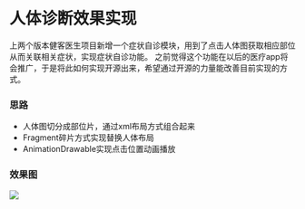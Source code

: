 # 人体诊断效果实现
上两个版本健客医生项目新增一个症状自诊模块，用到了点击人体图获取相应部位从而关联相关症状，实现症状自诊功能。
之前觉得这个功能在以后的医疗app将会推广，于是将此如何实现开源出来，希望通过开源的力量能改善目前实现的方式。
### 思路
* 人体图切分成部位片，通过xml布局方式组合起来
* Fragment碎片方式实现替换人体布局
* AnimationDrawable实现点击位置动画播放

### 效果图

![](https://dn-mhke0kuv.qbox.me/db5c67a632e7d51f401c.gif)
